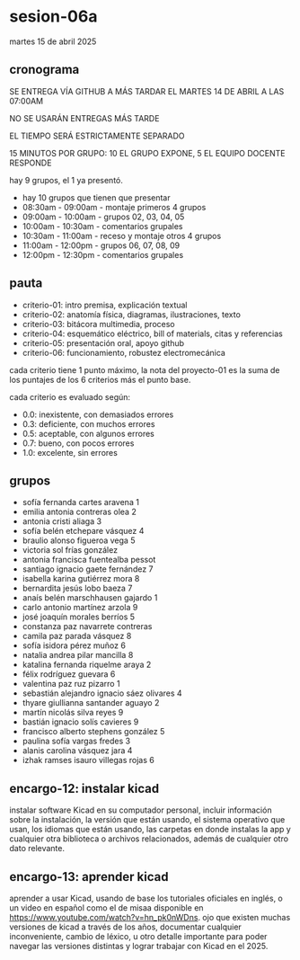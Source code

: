 # sesion-06a

martes 15 de abril 2025

## cronograma

SE ENTREGA VÍA GITHUB A MÁS TARDAR EL MARTES 14 DE ABRIL A LAS 07:00AM

NO SE USARÁN ENTREGAS MÁS TARDE

EL TIEMPO SERÁ ESTRICTAMENTE SEPARADO

15 MINUTOS POR GRUPO: 10 EL GRUPO EXPONE, 5 EL EQUIPO DOCENTE RESPONDE

hay 9 grupos, el 1 ya presentó.

* hay 10 grupos que tienen que presentar
* 08:30am - 09:00am - montaje primeros 4 grupos
* 09:00am - 10:00am - grupos 02, 03, 04, 05
* 10:00am - 10:30am - comentarios grupales
* 10:30am - 11:00am - receso y montaje otros 4 grupos
* 11:00am - 12:00pm - grupos 06, 07, 08, 09
* 12:00pm - 12:30pm - comentarios grupales

## pauta

* criterio-01: intro premisa, explicación textual
* criterio-02: anatomía física, diagramas, ilustraciones, texto
* criterio-03: bitácora multimedia, proceso
* criterio-04: esquemático eléctrico, bill of materials, citas y referencias
* criterio-05: presentación oral, apoyo github
* criterio-06: funcionamiento, robustez electromecánica

cada criterio tiene 1 punto máximo, la nota del proyecto-01 es la suma de los puntajes de los 6 criterios más el punto base.

cada criterio es evaluado según:

* 0.0: inexistente, con demasiados errores
* 0.3: deficiente, con muchos errores
* 0.5: aceptable, con algunos errores
* 0.7: bueno, con pocos errores
* 1.0: excelente, sin errores

## grupos

* sofía fernanda cartes aravena 1
* emilia antonia contreras olea 2
* antonia cristi aliaga 3
* sofía belén etchepare vásquez 4
* braulio alonso figueroa vega 5
* victoria sol frías gonzález
* antonia francisca fuentealba pessot
* santiago ignacio gaete fernández 7
* isabella karina gutiérrez mora 8
* bernardita jesús lobo baeza 7
* anaís belén marschhausen gajardo 1
* carlo antonio martínez arzola 9
* josé joaquín morales berríos 5
* constanza paz navarrete contreras
* camila paz parada vásquez 8
* sofía isidora pérez muñoz 6
* natalia andrea pilar mancilla 8
* katalina fernanda riquelme araya 2
* félix rodríguez guevara 6
* valentina paz ruz pizarro 1
* sebastián alejandro ignacio sáez olivares 4
* thyare giullianna santander aguayo 2
* martín nicolás silva reyes 9
* bastián ignacio solís cavieres 9
* francisco alberto stephens gonzález 5
* paulina sofía vargas fredes 3
* alanis carolina vásquez jara 4
* izhak ramses isauro villegas rojas 6

## encargo-12: instalar kicad

instalar software Kicad en su computador personal, incluir información sobre la instalación, la versión que están usando, el sistema operativo que usan, los idiomas que están usando, las carpetas en donde instalas la app y cualquier otra biblioteca o archivos relacionados, además de cualquier otro dato relevante.

## encargo-13: aprender kicad

aprender a usar Kicad, usando de base los tutoriales oficiales en inglés, o un video en español como el de misaa disponible en <https://www.youtube.com/watch?v=hn_pk0nWDns>. ojo que existen muchas versiones de kicad a través de los años, documentar cualquier inconveniente, cambio de léxico, u otro detalle importante para poder navegar las versiones distintas y lograr trabajar con Kicad en el 2025.
